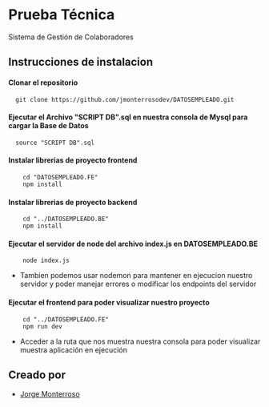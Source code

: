 # Prueba Técnica

Sistema de Gestión de Colaboradores


## Instrucciones de instalacion

#### Clonar el repositorio

```http
  git clone https://github.com/jmonterrosodev/DATOSEMPLEADO.git
```

#### Ejecutar el Archivo "SCRIPT DB".sql en nuestra consola de Mysql para cargar la Base de Datos

```http
  source "SCRIPT DB".sql
```

#### Instalar librerias de proyecto frontend

```http
    cd "DATOSEMPLEADO.FE"
    npm install
```

#### Instalar librerias de proyecto backend

```http
    cd "../DATOSEMPLEADO.BE"
    npm install
```

#### Ejecutar el servidor de node del archivo index.js en DATOSEMPLEADO.BE

```http
    node index.js
```
- Tambien podemos usar nodemon para mantener en ejecucion nuestro servidor y poder manejar errores o modificar los endpoints del servidor


#### Ejecutar el frontend para poder visualizar nuestro proyecto

```http
    cd "../DATOSEMPLEADO.FE"
    npm run dev
```

- Acceder a la ruta que nos muestra nuestra consola para poder visualizar muestra aplicación en ejecución

## Creado por

- [Jorge Monterroso](https://github.com/jmonterrosodev)

